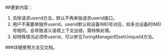 ##更新内容：
1. 去除请求userid方法，默认不再单独请求userid接口。
2. 用户不需要单独传userid，userid默认和设备IMEI号对应。如多台设备的IMEI号相同，会导致语义语境上下文出错，需特殊处理。
3. 如特殊情况必须传userid，可以参见TuringManager的setUniqueId方法。

###详细使用方法见文档。